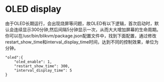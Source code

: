 # **OLED display**

由于OLED长期运行，会出现烧屏等问题，故OLED有以下逻辑，首次启动时，默认会连续显示300分钟,然后间隔5分钟显示一次，从而大大增加屏幕的生命周期。  
你可以在/usr/bin/blikvm/package.json配置文件中，找到下面配置，通过修改restart_show_time和interval_display_time时间，达到不同的控制效果，单位为分钟。
```
"oled":{
    "oled_enable": 1,
    "restart_show_time": 300,
    "interval_display_time": 5
}
```


